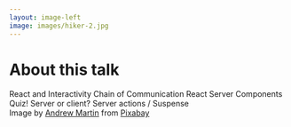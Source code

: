 ```yaml
---
layout: image-left
image: images/hiker-2.jpg
---
```


<div class="-mx-6">
    <h1 class=" pb-8">About this talk</h1>
    <v-clicks>
        <IconBullet icon="icons/repeat.svg">
           React and Interactivity
        </IconBullet>
        <IconBullet icon="icons/link.svg">
           Chain of Communication
        </IconBullet>
        <IconBullet icon="icons/blocks.svg">
           React Server Components
        </IconBullet>
        <IconBullet icon="icons/badge-check.svg">
           Quiz! Server or client?
        </IconBullet>
        <IconBullet icon="icons/action.svg">
           Server actions / Suspense
        </IconBullet>
    </v-clicks>
</div>

<Caption>Image by <a href="https://pixabay.com/users/aitoff-388338/?utm_source=link-attribution&utm_medium=referral&utm_campaign=image&utm_content=1984421">Andrew Martin</a> from <a href="https://pixabay.com//?utm_source=link-attribution&utm_medium=referral&utm_campaign=image&utm_content=1984421">Pixabay</a></Caption>